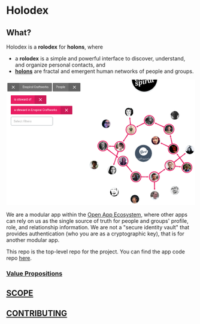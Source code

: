 # Holodex

## What?

Holodex is a **rolodex** for **holons**, where

- a **rolodex** is a simple and powerful interface to discover, understand, and organize personal contacts, and
- [**holons**](https://blog.dinosaur.is/life-as-a-holon/) are fractal and emergent human networks of people and groups.

[![snapshot of Holodex](./snaps/holodex0.png)](http://holodex.enspiral.info)

We are a modular app within the [Open App Ecosystem](https://github.com/open-app/core), where other apps can rely on us as the single source of truth for people and groups' profile, role, and relationship information. We are not a "secure identity vault" that provides authentication (who you are as a cryptographic key), that is for another modular app.

This repo is the top-level repo for the project. You can find the app code repo [here](https://github.com/holodex/app).

### [Value Propositions](./process/value-propositions.md)

## [SCOPE](SCOPE.md)

## [CONTRIBUTING](./CONTRIBUTING.md)
